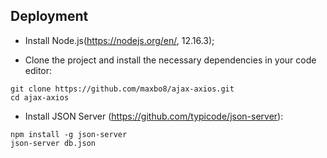 ## Deployment

- Install Node.js(https://nodejs.org/en/, 12.16.3);

- Clone the project and install the necessary dependencies in your code editor:
```
git clone https://github.com/maxbo8/ajax-axios.git
cd ajax-axios
```
- Install JSON Server (https://github.com/typicode/json-server):
```
npm install -g json-server
json-server db.json
```
